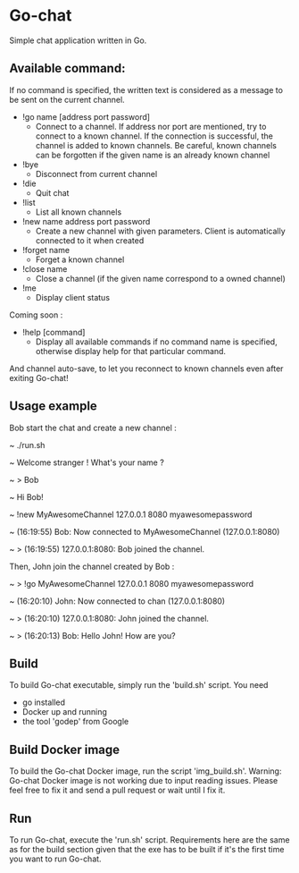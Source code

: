 # Go-chat
Simple chat application written in Go.

## Available command:
If no command is specified, the written text is considered as a message to be sent on the current channel.
 + !go name \[address port password\]
    + Connect to a channel. If address nor port are mentioned, try to connect to a known channel. If the connection is successful, the channel is added to known channels. Be careful, known channels can be forgotten if the given name is an already known channel
 + !bye
    + Disconnect from current channel
 + !die
    + Quit chat
 + !list
    + List all known channels
 + !new name address port password
    + Create a new channel with given parameters. Client is automatically connected to it when created
 + !forget name
    + Forget a known channel
 + !close name
    + Close a channel (if the given name correspond to a owned channel)
 + !me
    + Display client status

Coming soon :

 + !help \[command\]
    + Display all available commands if no command name is specified, otherwise display help for that particular command.

And channel auto-save, to let you reconnect to known channels even after exiting Go-chat!

## Usage example
Bob start the chat and create a new channel :

~ ./run.sh

~ Welcome stranger ! What's your name ?

~ > Bob

~ Hi Bob!

~ !new MyAwesomeChannel 127.0.0.1 8080 myawesomepassword

~ (16:19:55) Bob: Now connected to MyAwesomeChannel (127.0.0.1:8080)

~ > (16:19:55) 127.0.0.1:8080: Bob joined the channel.


Then, John join the channel created by Bob :

~ > !go MyAwesomeChannel 127.0.0.1 8080 myawesomepassword

~ (16:20:10) John: Now connected to chan (127.0.0.1:8080)

~ > (16:20:10) 127.0.0.1:8080: John joined the channel.

~ > (16:20:13) Bob: Hello John! How are you?

## Build

To build Go-chat executable, simply run the 'build.sh' script.
You need
+ go installed
+ Docker up and running
+ the tool 'godep' from Google

## Build Docker image

To build the Go-chat Docker image, run the script 'img_build.sh'.
Warning: Go-chat Docker image is not working due to input reading issues.
Please feel free to fix it and send a pull request or wait until I fix it.

## Run

To run Go-chat, execute the 'run.sh' script.
Requirements here are the same as for the build section given that the exe has to be built if it's the first time you want to run Go-chat.
